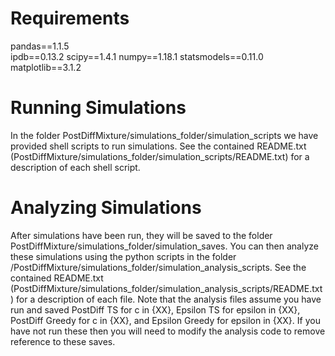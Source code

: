 # Requirements
pandas==1.1.5 \
ipdb==0.13.2
scipy==1.4.1
numpy==1.18.1
statsmodels==0.11.0
matplotlib==3.1.2

# Running Simulations
In the folder PostDiffMixture/simulations_folder/simulation_scripts we have provided shell scripts to run simulations. See the contained README.txt (PostDiffMixture/simulations_folder/simulation_scripts/README.txt) for a description of each shell script. 
# Analyzing Simulations
After simulations have been run, they will be saved to the folder PostDiffMixture/simulations_folder/simulation_saves. You can then analyze these simulations using the python scripts in the folder /PostDiffMixture/simulations_folder/simulation_analysis_scripts. See the contained README.txt (PostDiffMixture/simulations_folder/simulation_analysis_scripts/README.txt) for a description of each file. Note that the analysis files assume you have run and saved PostDiff TS for c in {XX}, Epsilon TS for epsilon in {XX}, PostDiff Greedy for c in {XX}, and Epsilon Greedy for epsilon in {XX}. If you have not run these then you will need to modify the analysis code to remove reference to these saves.
